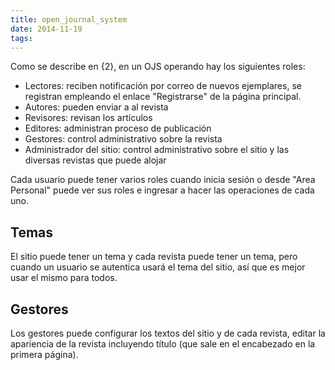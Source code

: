 ```yaml
---
title: open_journal_system
date: 2014-11-19
tags:
---
```

Como se describe en {2}, en un OJS operando hay los siguientes roles:

* Lectores: reciben notificación por correo de nuevos ejemplares, se registran empleando el enlace "Registrarse"  de la página principal.
* Autores: pueden enviar a al revista
* Revisores: revisan los artículos
* Editores: administran proceso de publicación
* Gestores: control administrativo sobre la revista
* Administrador del sitio: control administrativo sobre el sitio y las diversas revistas que puede alojar


Cada usuario puede tener varios roles cuando inicia sesión o desde "Area Personal" puede ver sus roles e ingresar a hacer las operaciones de cada uno.

## Temas
El sitio puede tener un tema y cada revista puede tener un tema, pero cuando un usuario se autentica usará el tema del sitio, así que es mejor usar el mismo para todos.

## Gestores

Los gestores puede configurar los textos del sitio y de cada revista, editar la apariencia de la revista incluyendo título (que sale en el encabezado en la primera página).
